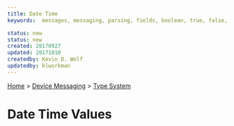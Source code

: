 ```yaml
---
title: Date Time
keywords:  messages, messaging, parsing, fields, boolean, true, false, datatypes

status: new
status: new
created: 20170927
updated: 20171010
createdby: Kevin D. Wolf
updatedby: klworkman
---
```

[Home](../../Index.md) > [Device Messaging](../Index.md) > [Type System](Index.md)

# Date Time Values
